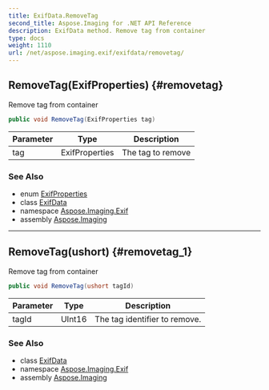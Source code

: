 ```yaml
---
title: ExifData.RemoveTag
second_title: Aspose.Imaging for .NET API Reference
description: ExifData method. Remove tag from container
type: docs
weight: 1110
url: /net/aspose.imaging.exif/exifdata/removetag/
---
```

## RemoveTag(ExifProperties) {#removetag}

Remove tag from container

```csharp
public void RemoveTag(ExifProperties tag)
```

| Parameter | Type | Description |
| --- | --- | --- |
| tag | ExifProperties | The tag to remove |

### See Also

* enum [ExifProperties](../../exifproperties/)
* class [ExifData](../)
* namespace [Aspose.Imaging.Exif](../../exifdata/)
* assembly [Aspose.Imaging](../../../)

---

## RemoveTag(ushort) {#removetag_1}

Remove tag from container

```csharp
public void RemoveTag(ushort tagId)
```

| Parameter | Type | Description |
| --- | --- | --- |
| tagId | UInt16 | The tag identifier to remove. |

### See Also

* class [ExifData](../)
* namespace [Aspose.Imaging.Exif](../../exifdata/)
* assembly [Aspose.Imaging](../../../)


